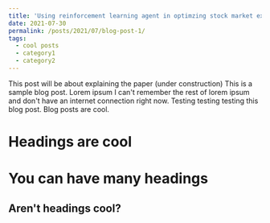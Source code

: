 ```yaml
---
title: 'Using reinforcement learning agent in optimzing stock market execution costs'
date: 2021-07-30
permalink: /posts/2021/07/blog-post-1/
tags:
  - cool posts
  - category1
  - category2
---
```


This post will be about explaining the paper (under construction)
This is a sample blog post. Lorem ipsum I can't remember the rest of lorem ipsum and don't have an internet connection right now. Testing testing testing this blog post. Blog posts are cool.


Headings are cool
======

You can have many headings
======

Aren't headings cool?
------
